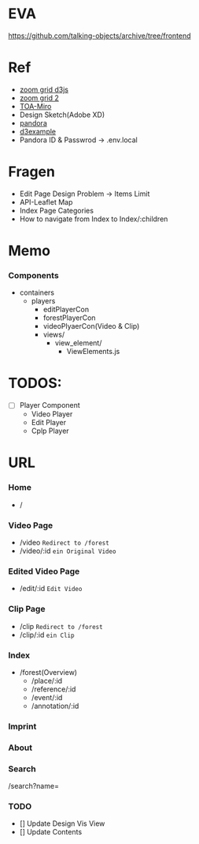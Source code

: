 # EVA
https://github.com/talking-objects/archive/tree/frontend

# Ref
- [zoom grid d3js](https://observablehq.com/@d3/x-y-zoom)
- [zoom grid 2](https://observablehq.com/@d3/zoomable-scatterplot?collection=@d3/d3-zoom)
- [TOA-Miro](https://miro.com/app/board/uXjVKzMakEM=/)
- Design Sketch(Adobe XD)
- [pandora](https://talkingobjects.0x2620.org/)
- [d3example](https://observablehq.com/explore)
- Pandora ID & Passwrod -> .env.local

# Fragen
- Edit Page Design Problem -> Items Limit
- API-Leaflet Map
- Index Page Categories
- How to navigate from Index to Index/:children


# Memo
### Components
- containers
    - players
        - editPlayerCon
        - forestPlayerCon
        - videoPlyaerCon(Video & Clip)
        - views/
            - view_element/
                - ViewElements.js

# TODOS:
- [ ] Player Component
    - Video Player
    - Edit Player
    - Cplp Player
    


# URL
### Home
- / 

### Video Page
- /video <code>Redirect to /forest</code> <!-- Redirect to /forest -->
- /video/:id <code>ein Original Video</code>   <!-- ein Original Video 🟢 -->

### Edited Video Page
- /edit/:id <code>Edit Video</code>  <!-- Edit Video 🟡 -->

### Clip Page
- /clip <code>Redirect to /forest</code>  <!-- Redirect to /forest -->
- /clip/:id <code>ein Clip</code>  <!-- ein Clip -->

### Index
- /forest(Overview) <!-- item videos, clips, annotations, events, references, places -->
    - /place/:id 
    - /reference/:id
    - /event/:id
    - /annotation/:id

### Imprint

### About

### Search
/search?name=



### TODO
- [] Update Design Vis View
- [] Update Contents

